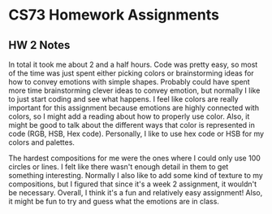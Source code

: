 # CS73 Homework Assignments

## HW 2 Notes

In total it took me about 2 and a half hours. Code was pretty easy, so most of the time was just spent either picking colors or brainstorming ideas for how to convey emotions with simple shapes. Probably could have spent more time brainstorming clever ideas to convey emotion, but normally I like to just start coding and see what happens. I feel like colors are really important for this assignment because emotions are highly connected with colors, so I might add a reading about how to properly use color. Also, it might be good to talk about the different ways that color is represented in code (RGB, HSB, Hex code). Personally, I like to use hex code or HSB for my colors and palettes.

The hardest compositions for me were the ones where I could only use 100 circles or lines. I felt like there wasn't enough detail in them to get something interesting. Normally I also like to add some kind of texture to my compositions, but I figured that since it's a week 2 assignment, it wouldn't be necessary. Overall, I think it's a fun and relatively easy assignment! Also, it might be fun to try and guess what the emotions are in class.  
